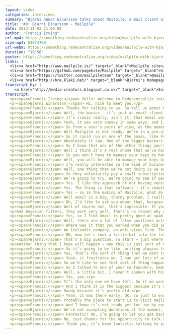```yaml
---
layout: video
categories: interviews
summary: "Bjarni Rúnar Einarsson talks about Mailpile, a mail client aiming to decentralize email again. Will people ever encrypt email? Can we make it cool to code on email again, and beat the central services?"
title: "#8: Bjarni Einarsson - Mailpile"
date: 2013-11-03 21:00:00
author: "Francis Irving"
url-mp4: https://something.redecentralize.org/video/mailpile-with-bjarni-einarsson.mp4
size-mp4: 54074760
url-webm: https://something.redecentralize.org/video/mailpile-with-bjarni-einarsson.webm
duration: "19:56"
poster: https://something.redecentralize.org/video/mailpile-with-bjarni-einarsson.jpg
links: |
  <li><a href="http://www.mailpile.is/" target="_blank">Mailpile site</a></li>
  <li><a href="https://github.com/pagekite/Mailpile" target="_blank">Github repository</a></li>
  <li><a href="https://twitter.com/mailpileteam" target="_blank">@mailpileteam on Twitter</a></li>
  <li><a href="http://bre.klaki.net/" target="_blank">Bjarni's homepage</a></li>
transcript_by: |
    <a href="http://media-creators.blogspot.co.uk/" target="_blank">Sally</a> and <a href="mailto:jan@badrabbit.de" target="_blank">Rabbit</a>
transcript:
  <p><span>Francis Irving:</span> Hello! Welcome to Redecentralize interview, and today we’ve got Bjarni Einarsson from Mailpile, and he’s an open-source developer based in Iceland. He’s also done PageKite. So hello, how are you?</p>
  <p><span>Bjarni Einarsson:</span> Hi, nice to meet you.</p>
  <p><span>Francis:</span> Thanks for talking to us. So tell us about Mailpile — what is it?</p>
  <p><span>Bjarni:</span> Well, the basics — it’s just an email client, although I hesitate to use the word ‘just’ because it is a very ambitious project. What we’re trying to do is — the motivation behind it is we’re really concerned by how email is becoming increasingly centralised; to a very large degree people are relying on hosted services like Gmail. Gmail is probably the best example, and they actually have the largest market share as well and we believe that that’s just a problem. There are a lot of problems that come from that sort of centralisation. Some of them have to do with the ideals of software freedom and being independent online, and then as we’ve seen in the past few months, there are actual security implications for people who are concerned about that sort of thing, where Edward Snowden revealed a lot of information about how the US Government is pulling people’s data out of Gmail and other centralised cloud services. So people who care about that sort of thing, they’re going to want an alternative, and Mailpile is hoping to be exactly that.</p>
  <p><span>Francis:</span> It’s ironic really, isn’t it, that email was almost one of the great decentralized successes from the early Internet before the web, yet now you look around and see all the open-source hackers using Gmail at conferences and things.</p>
  <p><span>Bjarni:</span> Yeah, it was very sneaky in some ways, and I’m not going to say it was malicious. Gmail is a fantastic product. It works really well, and the fact that it is free — free of charge, not free as in freedom — means that people haven’t really been motivated to replace it. Also for a very long time, and to a large extent still, Google have been the good guys. They’ve been part, they’ve been very active in the open communities and very supportive of the open Internet, so people didn’t feel uncomfortable relying on them and I think that that’s changing a bit. People want their independence back and they want to move off.</p>
  <p><span>Francis:</span> So from a user’s point of view, at the moment what does Mailpile do and what kind of people are using it?</p>
  <p><span>Bjarni:</span> Well Mailpile is not ready. We’re in a pre-alpha state at the moment. The code that we have is a relatively powerful, fast search engine for email, so you can give it a large volume of mail and it will read it for you and index it, and then help you find things very similar to how you can do in Gmail — you can perform searches and get responses back very quickly. On top of that we’re building a user interface, and the user interface is web based, so you access it using your browser. Even if you may be running the software on your laptop or desktop computer, you’ll use your browser to interact with it, and this means that you also have the option of hosting it somewhere else. You can put it on a Raspberry Pi or run VPS, or you know, various places. Wherever a web app can run, you can run Mailpile, and we’re developing that now.</p>
  <p><span>Francis:</span> So it could run on one of the boxes, like FreedomBox or something that plugs into your network.</p>
  <p><span>Bjarni:</span> Absolutely it can. One of the bigger backers — so we raised money for this project on Indiegogo. We had over 3,000 people supporting the project and raised $163,000 on Indiegogo itself, and a bit extra via direct bitcoin donations. One of our bigger backers was Eben Moglen of the FreedomBox foundation because they would really like to use Mailpile and include it in the package that they are putting together.</p>
  <p><span>Francis:</span> So I know that one of the other things you’ve looked at is encryption, and I remember in the 1990s when PGP (pretty good privacy) was like all the buzz, and it never really took off — like a kind of end-to-end based encryption for email. So what is your take on encryption? What is happening there?</p>
  <p><span>Bjarni:</span> Well I think it’s a real shame that we’ve had this technology for so long and it’s not being used and it’s not accessible to people that need it, so we would like to fix that. And we believe that this is largely a user interface problem. Software could do a much better job making it easy to use encryption, easy to understand what it’s doing. And if you think about it, most of the PGP tools that are out there today are in plugins, like a plugin for Thunderbird — Enigmail. It’s good software, but it’s software that’s written for people who know what PGP is. And someone who wants privacy online, they don’t necessarily know what buzz words to look for, they just know that they want their communication to be secure, so we want to approach it from that point of view. We want to say, ‘How can we make people’s communication as secure and private as possible?’ without bothering them with the technical details of how it actually works.</p>
  <p><span>Francis:</span> So you won’t have to manage your keys by hand then, for example?</p>
  <p><span>Bjarni:</span> Well, you will be able to manage your keys by hand, but we feel that the software should do the sensible thing by default. It should know what is a reasonable key length to generate a new key, and it should just do that, it shouldn’t ask you about it. And key management should be integrated into your contact list. When you are looking at your contact list, you should just see which of these people you can communicate with securely and which people you can’t, and it should talk to the key servers behind the scenes without you having to do go and do so manually. There’s a lot of stuff that can be automated and simplified. This is not a trivial task because there are security implications to all of these things, and privacy implications, but we feel that no one has really taken this approach of trying to automate and simplify as much as possible, and make that the first priority, as opposed to strict 100% security being the highest priority. So we’re starting at a different point.</p>
  <p><span>Francis:</span> I’m really interested in the kind of business model for this. So you’ve got big companies, you’ve got Hotmail and Gmail and Yahoo! — massive email providers — and lots of other small ones. What’s your plan for getting the resources, like a business model to be able to scale decentralizing?</p>
  <p><span>Bjarni:</span> Well, one thing that we’re not doing is we are not going to host everyone’s email for them, so we don’t need to go and invest in large data centres and storage capacity and system administration teams; we’re just writing software that people can use. So that reduces our overhead quite a lot. At the moment there’s three of us on the team — two of us are having our salaries paid from the money that we raised on Indiegogo, and the third is having his salary paid by a company that wants to see this happen, so there’s a sponsorship going on there. And we have enough to do this for a full year. We have enough to build the software and bring it to a 1.0 release state, and by that time we hope to have developed further business models. And one of the things we’re looking at is just asking the community to support us directly. So we have, at the moment we have 3,000 people who are willing to put money into the project. We hope that some of them will be willing to do so again to get ongoing updates and developments, and once the software exists and people can use it we are actually just hoping that more people will sign up and say, ‘Yes, we want to support this and make this continue happening.’</p>
  <p><span>Francis:</span> So they voluntarily pay a small subscription.</p>
  <p><span>Bjarni:</span> We’re going to try. We’re going to see if people will go for that. I don’t think it’s been done before, so it’s an experiment, but it’s one we feel really good about.</p>
  <p><span>Francis:</span> Yes. I like the approach of not having venture capitalists to pay back, not having servers, and getting money from the actual users.</p>
  <p><span>Bjarni:</span> Yes. The thing is that software — it’s something that people sometimes forget — that software scales really well. If I write a piece of software, I can distribute a million copies for almost no charge. And if you run the software on your own computer, and you have a very powerful computer in front of you; we don’t need to provide infrastructure for that. So this entire push towards centralisation and moving everything into the cloud, it’s wasting a lot of resources that we have. It makes some things easier because you can have a specialised team running things and handling the upgrades and the administration, but it does mean that someone else has to run a computer and your computer is sitting there doing nothing much. So there’s waste there.</p>
  <p><span>Francis:</span> Yes — so in the making of Mailpile, what do you think the most technically interesting thing is? Tell us about the part of the technology that you find interesting.</p>
  <p><span>Bjarni:</span> Well email is a big, thorny problem. I really enjoyed working on the search engine itself. Brendan, who is our user interface and experience designer, is having a lot of fun just figuring out how to make the UI make sense to people. And we had a lot of talks about how to do the encryption interfaces and things, and there are a lot of interesting problems there to solve. I’m looking forward to getting back into developing spam protection as well. I worked for six years in a company doing anti-spam. And I moved away from that for a while, and we’re going to need that in Mailpile. So I will get my fingers dirty there again, see what’s happening in the open-source world, what tools we can use and how we integrate them.</p>
  <p><span>Francis:</span> Oh, I’d like to ask you about that, because one of the most interesting criticisms that I hear from — actually the smartest people who criticise this decentralization idea often say, ‘Oh, it won’t work because there’ll be spam.’ So do you think it’s possible to. . . so at the moment, like say Facebook — I don’t get any spam on Facebook because they’re really good at ensuring that spam users go away, and there are lots of data scientists analysing it and they have a central identity system, but is it possible with a decentralized communication service to fully get rid of spam but still make sure that everyone does get the messages that they are meant to get?</p>
  <p><span>Bjarni:</span> Well of course not, that’s impossible. If you think about it, it’s really interesting the technical community is very passionate about freedom of speech and network topology, but for some reason people forget all about that when it comes to spam. People are very happy to have centralised censorship tools to filter out their email and throw stuff away based on arbitrary criteria, and I just think that’s really strange, and really unfortunate if you have spam filters locally. If you are running spam filters on your own machine and you are controlling them, you’re training them, and instead of messages getting rejected they are just put in a spam folder where you can find them again. That puts you back in control.</p>
  <p>And Bayesian filters, they work very well. There’s no reason why you can’t get very good spam protection in a decentralized fashion by looking at the contents of the messages, understanding the social graph of who you communicate with and who you don’t communicate with, and taking advantage of that. I think people have gotten lazy. Email hasn’t been cool, it hasn’t been interesting to the technical community for many years, and people sort of forgot about it, but I’m pretty sure we can do better than we did ten years ago, which is the last time there was active development on email in the free-software world.</p>
  <p><span>Francis:</span> Yes, so I find Gmail is pretty good at spam filtering these days, and I don’t get much spam any more. I only have like a bit every other day.</p>
  <p><span>Bjarni:</span> Well, there are a lot of false positives actually. I have to check my spam folder otherwise I miss important messages. If you’re getting a lot of spam, you don’t notice.</p>
  <p><span>Francis:</span> Where was it that you worked when you did spam filtering before — what kind of place?</p>
  <p><span>Bjarni:</span> An Icelandic company, an anti-virus firm. They recently got bought. They were called FRISK Software International. They made the F-Prot anti-virus engine, which dates back to the eighties. So they forayed into anti-virus services online — cloud-based filtering, and they needed an anti-spam component for that as well, so I worked on that.</p>
  <p><span>Francis:</span> OK, now let’s look a little bit into the future. Where do you see Mailpile going? What kind of interesting things will happen to it, and what would the effect be if there was mass takeup?</p>
  <p><span>Bjarni:</span> That’s a big question. To start — just where we are now, we are going to do more development. We hope to have an alpha release that techies and really enthusiastic people can try in January. Next summer we hope to have a 1.0 release which you can actually install. Hopefully we’ll have it well packaged so even a non-technical user can install it just as they would install Firefox or Thunderbird or Chrome or something like that. Then we’ll see, depending on the uptake, because if we succeed in getting a large amount of people to move their email back out of the cloud and onto a local device or a device that’s under their control, then we can start seeing people do encryption more because the. . . encrypting email is sort of fundamentally incompatible with storing your email with a third-party provider in the cloud, because if Gmail wanted to offer PGP encryption they would have to have a copy of the keys, and that kind of defeats the purpose. So we won’t see any progress at all on email encryption until we decentralize email back and start running the software ourselves. So if Mailpile is successful we might see a larger uptake in encryption, and we might see an actual improvement in privacy for people’s email communications. I’m very excited about that.</p>
  <p>Another thing that I hope will happen — now this is just sort of my personal motivation here, is that I would like to see the open source community focus on email more, and I’m hoping that by setting an example and giving people a platform that’s fun to hack on and fun to play with will spur more people to enter into this space, and get more activity. That’s one of the reasons why we are doing Mailpile. It’s written in Python, which is a very accessible programming language. We’re trying to make sure the front end — the JavaScript and the HTML — is done using modern methods that developers like to work with. We’re going to focus on documentation and do all this stuff that lets other people take part in the project, so it’s going to be much bigger than us.</p>
  <p><span>Francis:</span> So it’s going to be like, writing plugins for it will be quite easy?</p>
  <p><span>Bjarni:</span> Yes, that’s the sort of thing that we want to make real easy — to do both plugins, and because it’s a web server it can have an API where other servers or other software can interact with Mailpile in a programmatic way.</p>
  <p><span>Francis:</span> Yeah, it frustrates me. I can get lots of amazing plugins for my browser or apps for my phone, but Gmail — I can just get the few ones in Google labs and that’s it, that’s the choice; even Thunderbird doesn’t have plugins.</p>
  <p><span>Bjarni:</span> So we’d like to see that sort of thing happen for email.</p>
  <p><span>Francis:</span> So I talked to one of your co-founders, Smári [McCarthy], and he mentioned this really interesting idea that email is already a really good identity system, and that it’s like open and it was made on the Internet in the past. And he was talking about how we could see Mailpile bootstrapping other systems, so for example video calls — so you could have a system that used the email identity and the Mailpile client to send mail with a special attachment that meant ‘ring the phone’ and then — is that something you’ve talked about? are thinking of? or?</p>
  <p><span>Bjarni:</span> Well, a little bit. I haven’t spoken with him about specifically that use case, but that is the sort of thing that we envision people doing if they start treating email as an interesting platform for development. And I mean, one of the things that people like you and me are concerned about — people that are concerned about centralisation — is the dominance of Facebook. And if you think about it, the only social network that is bigger than Facebook today is the world of email.</p>
  <p><span>Francis:</span> Yes, yes.</p>
  <p><span>Bjarni:</span> It’s the only one we have left. So if we want to be able to compete with Facebook and leverage network effects, email might be an interesting platform for doing that.</p>
  <p><span>Francis:</span> And I think it is the biggest because it’s decentralized, because it isn’t controlled by one company, so the other companies kind of all back it as well.</p>
  <p><span>Bjarni:</span> Handy because it’s pretty old.</p>
  <p><span>Francis:</span> Yeah, it was there early. OK, so just to end — how can people who are watching help? So is there a GitHub repository, and any particular interesting technical documents that they should read if they are hackers? </p>
  <p><span>Bjarni:</span> Probably the place to start is to visit mailpile.is. That’s our homepage. It doesn’t have much on it. There’s an introduction to the project and team; there’s a blog that we update, you know, every few weeks, and from there there are links to our GitHub repository; there’s a link to our Twitter account if you want to follow us and talk to us on a daily basis. We also have an IRC channel, and again that’s mentioned on our website, so that’s how to find us. Somewhat ironically, we don’t have a mailing list yet. We’ll be using this if people have issues, to communicate about technical things, and the IRC channel for more informal conversations and chat.</p>
  <p><span>Francis:</span> And I know it’s not ready yet for use by end users, but is there a way that end users can contribute financially? to help?</p>
  <p><span>Bjarni:</span> We’re not accepting donations at the moment, but we do plan to open up for that again soon. We’re a small team so we can’t do everything at once, but we will be accepting donations again, and over time once we’ve got more community infrastructure in place we’re going to have — as I was mentioning before — we are going to have this community where people can subscribe and become part of the larger Mailpile community, and they can actually have a vote on which direction we take the project. And we will be asking people to contribute money in order to take part in that way.</p>
  <p><span>Francis:</span> Fantastic! OK, I’m going to let you get back to coding because I want to use it in the new year, so is there anything last you want to say or. . . </p>
  <p><span>Bjarni:</span> No, just thanks for the opportunity to talk about this, and I encourage everyone who’s watching to check out our website and check out our code, either now or in January or next summer.</p>
  <p><span>Francis:</span> Thank you, it’s been fantastic talking to you.</p>
---
```

